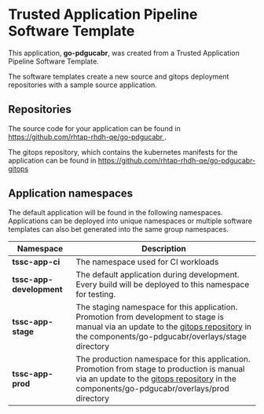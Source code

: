 # Trusted Application Pipeline Software Template

This application, **go-pdgucabr**, was created from a Trusted Application Pipeline Software Template.

The software templates create a new source and gitops deployment repositories with a sample source application. 

## Repositories

The source code for your application can be found in [https://github.com/rhtap-rhdh-qe/go-pdgucabr ](https://github.com/rhtap-rhdh-qe/go-pdgucabr ).
 
The gitops repository, which contains the kubernetes manifests for the application can be found in 
[https://github.com/rhtap-rhdh-qe/go-pdgucabr-gitops ](https://github.com/rhtap-rhdh-qe/go-pdgucabr-gitops ) 

## Application namespaces 

The default application will be found in the following namespaces. Applications can be deployed into unique namespaces or multiple software templates can also bet generated into the same group namespaces.  

|  Namespace   |  Description   |  
| -------- | -------- |
| **tssc-app-ci** | The namespace used for CI workloads |
| **tssc-app-development** | The default application during development. Every build will be deployed to this namespace for testing. |
| **tssc-app-stage** | The staging namespace for this application. Promotion from development to stage is manual via an update to the [gitops repository](https://github.com/rhtap-rhdh-qe/go-pdgucabr-gitops ) in the components/go-pdgucabr/overlays/stage directory |
| **tssc-app-prod** | The production namespace for this application. Promotion from stage to production is manual via an update to the [gitops repository](https://github.com/rhtap-rhdh-qe/go-pdgucabr-gitops ) in the components/go-pdgucabr/overlays/prod directory |